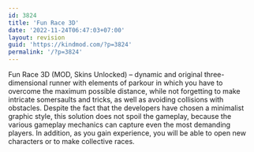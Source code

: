 ```yaml
---
id: 3824
title: 'Fun Race 3D'
date: '2022-11-24T06:47:03+07:00'
layout: revision
guid: 'https://kindmod.com/?p=3824'
permalink: '/?p=3824'
---
```


Fun Race 3D (MOD, Skins Unlocked) – dynamic and original three-dimensional runner with elements of parkour in which you have to overcome the maximum possible distance, while not forgetting to make intricate somersaults and tricks, as well as avoiding collisions with obstacles. Despite the fact that the developers have chosen a minimalist graphic style, this solution does not spoil the gameplay, because the various gameplay mechanics can capture even the most demanding players. In addition, as you gain experience, you will be able to open new characters or to make collective races.